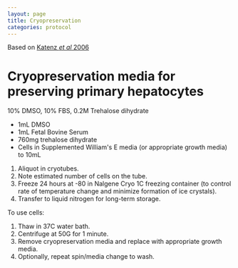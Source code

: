 ```yaml
---
layout: page
title: Cryopreservation
categories: protocol
---
```


Based on [Katenz _et al_ 2006](https://doi.org/10.1002/lt.20921)


# Cryopreservation media for preserving primary hepatocytes
10% DMSO, 10% FBS, 0.2M Trehalose dihydrate

  * 1mL DMSO
  * 1mL Fetal Bovine Serum
  * 760mg trehalose dihydrate
  * Cells in Supplemented William's E media (or appropriate growth media) to 10mL

1. Aliquot in cryotubes.
1. Note estimated number of cells on the tube.
1. Freeze 24 hours at -80 in Nalgene Cryo 1C freezing container (to control rate of temperature change and minimize formation of ice crystals).
1. Transfer to liquid nitrogen for long-term storage.


To use cells:
1. Thaw in 37C water bath.
1. Centrifuge at 50G for 1 minute.
1. Remove cryopreservation media and replace with appropriate growth media.
1. Optionally, repeat spin/media change to wash.
